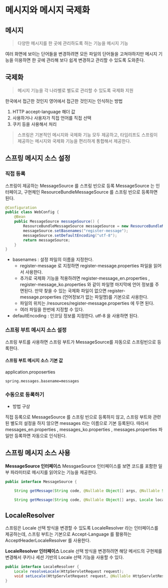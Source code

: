 # 메시지와 메시지 국제화

## 메시지

> 다양한 메시지를 한 곳에 관리하도록 하는 기능을 메시지 기능

여러 화면에 보이는 단어들을 변경하려면 모든 파일의 단어들을 고쳐야하지만 메시지 기능을 이용하면 한 곳에 관리해 보다 쉽게 변경하고 관리할 수 있도록 도와준다.

## 국제화

> 메시지 기능을 각 나라별로 별도로 관리할 수 있도록 국제화 지원

한국에서 접근한 것인지 영어에서 접근한 것인지는 인식하는 방법

1. HTTP accept-language 해더 값
2. 사용하거나 사용자가 직접 언어를 직접 선택
3. 쿠키 등을 사용해서 처리

> 스프링은 기본적인 메시지와 국제화 기능 모두 제공하고, 타임리프도 스프링이 제공하는 메시지와 국제화 기능을 편리하게 통합해서 제공한다.

## 스프링 메시지 소스 설정

### 직접 등록

스프링이 제공하는 MessageSource 를 스프링 빈으로 등록
MessageSource 는 인터페이고, 구현체인 ResourceBundleMessageSource 를 스프링 빈으로 등록하면 된다.

```java
@Configuration
public class WebConfig {
    @Bean
    public MessageSource messageSource() {
        ResourceBundleMessageSource messageSource = new ResourceBundleMessageSource();
        messageSource.setBasenames("register-message");
        messageSource.setDefaultEncoding("utf-8");
        return messageSource;
    }
}
```

- basenames : 설정 파일의 이름을 지정한다.
   - register-message 로 지정하면 register-message.properties 파일을 읽어서 사용한다.
   - 추가로 국제화 기능을 적용하려면 register-message_en.properties , register-message_ko.properties 와 같이 파일명 마지막에 언어 정보를 주면된다. 만약 찾을 수 있는 국제화 파일이 없으면 register-message.properties (언어정보가 없는 파일명)를 기본으로 사용한다.
   - 파일의 위치는 /resources/register-message.properties 에 두면 된다.
   - 여러 파일을 한번에 지정할 수 있다.
- defaultEncoding : 인코딩 정보를 지정한다. utf-8 을 사용하면 된다.

### 스프링 부트 메시지 소스 설정

스프링 부트를 사용하면 스프링 부트가 MessageSource를 자동으로 스프링빈으로 등록한다.

#### 스프링 부트 메시지 소스 기본 값

application.proposerties

```properties
spring.messages.basename=messages
```

### 수동으로 등록하기

- 방법 구상

직접 등록으로 MessageSource 를 스프링 빈으로 등록하지 않고, 스프링 부트와 관련된 별도의 설정을 하지 않으면 messages 라는 이름으로 기본 등록된다. 따라서 messages_en.properties , messages_ko.properties , messages.properties 파일만 등록하면 자동으로 인식된다.

## 스프링 메시지 소스 사용

**MessageSource 인터페이스**
MessgaeSource 인터페이스를 보면 코드를 포함한 일부 파라미터로 메시지를 읽어오는 기능을 제공한다.

```java
public interface MessageSource {

    String getMessage(String code, @Nullable Object[] args, @Nullable String defaultMessage, Locale locale);

    String getMessage(String code, @Nullable Object[] args, Locale locale) throws NoSuchMessageException;
```

## LocaleResolver

스프링은 Locale 선택 방식을 변경할 수 있도록 LocaleResolver 라는 인터페이스를 제공하는데, 스프링 부트는 기본으로 Accept-Language 를 활용하는 AcceptHeaderLocaleResolver 를 사용한다.

**LocaleResolver 인터페이스**
Locale 선택 방식을 변경하려면 해당 메서드의 구현체를 변경해서 쿠키나 세션 기반의 Locale 선택 기능을 사용할 수 있다.

```java
public interface LocaleResolver {
    Locale resolveLocale(HttpServletRequest request);
    void setLocale(HttpServletRequest request, @Nullable HttpServletResponse  response, @Nullable Locale locale);
}
```
